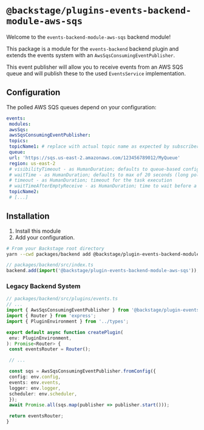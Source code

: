 # `@backstage/plugins-events-backend-module-aws-sqs`

Welcome to the `events-backend-module-aws-sqs` backend module!

This package is a module for the `events-backend` backend plugin
and extends the events system with an `AwsSqsConsumingEventPublisher`.

This event publisher will allow you to receive events from an AWS SQS queue
and will publish these to the used `EventsService` implementation.

## Configuration

The polled AWS SQS queues depend on your configuration:

```yaml
events:
 modules:
 awsSqs:
 awsSqsConsumingEventPublisher:
 topics:
 topicName1: # replace with actual topic name as expected by subscribers
 queue:
 url: 'https://sqs.us-east-2.amazonaws.com/123456789012/MyQueue'
 region: us-east-2
 # visibilityTimeout - as HumanDuration; defaults to queue-based config
 # waitTime - as HumanDuration; defaults to max of 20 seconds (long polling)
 # timeout - as HumanDuration; timeout for the task execution
 # waitTimeAfterEmptyReceive - as HumanDuration; time to wait before a retry when there was no message.
 topicName2:
 # [...]
```

## Installation

1. Install this module
2. Add your configuration.

```bash
# From your Backstage root directory
yarn --cwd packages/backend add @backstage/plugin-events-backend-module-aws-sqs
```

```ts
// packages/backend/src/index.ts
backend.add(import('@backstage/plugin-events-backend-module-aws-sqs'));
```

### Legacy Backend System

```ts
// packages/backend/src/plugins/events.ts
// ...
import { AwsSqsConsumingEventPublisher } from '@backstage/plugin-events-backend-module-aws-sqs';
import { Router } from 'express';
import { PluginEnvironment } from '../types';

export default async function createPlugin(
 env: PluginEnvironment,
): Promise<Router> {
 const eventsRouter = Router();

 // ...

 const sqs = AwsSqsConsumingEventPublisher.fromConfig({
 config: env.config,
 events: env.events,
 logger: env.logger,
 scheduler: env.scheduler,
 });
 await Promise.all(sqs.map(publisher => publisher.start()));

 return eventsRouter;
}
```
